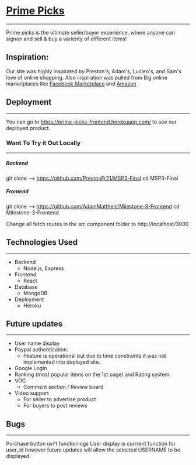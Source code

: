 # [Prime Picks](https://prime-picks-frontend.herokuapp.com/) 
<hr />

Prime picks is the ultimate seller/buyer experience, where anyone can signon and sell & buy a varienty of different items!

## Inspiration: 

Our site was highly inspirated by Preston's, Adam's, Lucien's, and Sam's love of online shopping. Also inspiration was pulled from Big online marketplaces like 
[Facebook Marketplace](https://www.facebook.com/marketplace) and [Amazon](https://www.amazon.com/)

## Deployment
<hr />

You can go to https://prime-picks-frontend.herokuapp.com/ to see our deployed product. 


### Want To Try it Out Locally 
<hr />

##### Backend
git clone --> https://github.com/PrestonFr21/MSP3-Final
cd MSP3-Final 

##### Frontend 
git clone --> https://github.com/AdamMattheis/Milestone-3-Frontend
cd Milestone-3-Frontend

Change all fetch routes in the src component folder to http://localhost/3000


## Technologies Used
<hr />

* Backend 
  - Node.js, Express
* Frontend
  - React
* Database
  - MongoDB
* Deployment
  - Heroku

## Future updates
<hr />

* User name display
* Paypal authentication. 
  - Feature is operational but due to time constraints it was not implemented into deployed site. 
* Google LogIn
* Ranking (most popular items on the 1st page) and Rating system. 
* VOC
  - Comment section / Review board 
* Video support 
  - For seller to advertise product 
  - For buyers to post reviews 

## Bugs
<hr />

Purchase button isn't functionings
User display is currrent function for user_id however future updates will allow the selected USERNAME to be displayed. 









